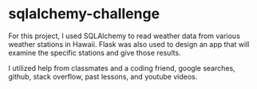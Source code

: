 # sqlalchemy-challenge

For this project, I used SQLAlchemy to read weather data from various weather stations in Hawaii.
Flask was also used to design an app that will examine the specific stations and give those results.

I utilized help from classmates and a coding friend, google searches, github, stack overflow, past lessons, and youtube videos.